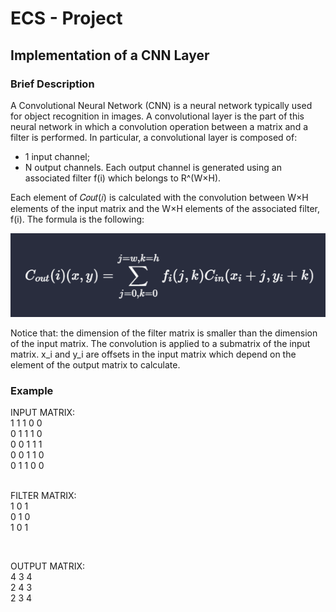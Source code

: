 # ECS - Project
<h2>Implementation of a CNN Layer</h2>
<h3>Brief Description</h3>
<p>
  A Convolutional Neural Network (CNN) is a neural network typically used for object recognition in images. A convolutional layer is the part of this neural network in
  which a convolution operation between a matrix and a filter is performed. In particular, a convolutional layer is composed of:
  <ul>
    <li>1 input channel;</li>
    <li>N output channels. Each output channel is generated using an associated filter f(i) which belongs to R^(W×H).</li>
  </ul>
  Each element of 𝐶𝑜𝑢𝑡(𝑖) is calculated with the convolution between W×H elements of the input matrix and the W×H elements of the associated filter, f(i). The formula
  is the following:
</p>
<p align="center">
  <img src="./CNN_layer_element_formula.png" alt="formula" style="border:0;">
</p>
<p>    
  Notice that: the dimension of the filter matrix is smaller than the dimension of the input matrix. The convolution is applied to a submatrix of the input matrix. x_i
  and y_i are offsets in the input matrix which depend on the element of the output matrix to calculate.
</p>
<h3>Example</h3>
<p>
  INPUT MATRIX: <br/>
  1	1	1	0	0     <br/>
  0	1	1	1	0     <br/>
  0	0	1	1	1     <br/>
  0	0	1	1	0     <br/>
  0	1	1	0	0     <br/>
  
  <br/>

  FILTER MATRIX: <br/>
  1	0	1          <br/>
  0	1	0          <br/>
  1	0	1          <br/>

  <br/>
  
  OUTPUT MATRIX: <br/>
  4	3	4          <br/>
  2	4	3          <br/>
  2	3	4          <br/>
</p>
